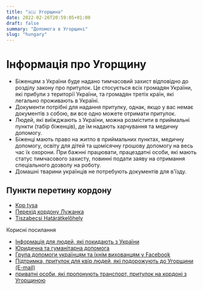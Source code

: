 ```yaml
---
title: "🇭🇺 Угорщина"
date: 2022-02-26T20:59:05+01:00
draft: false
summary: "Допомога в Угорщині"
slug: "hungary"
---
```


# Інформація про Угорщину
- Біженцям з України буде надано тимчасовий захист відповідно до розділу закону про притулок. Це стосується всіх громадян України, які прибули з території України, та громадян третіх країн, які легально проживають в Україні.
- Документи потрібні для надання притулку, однак, якщо у вас немає документів з собою, ви все одно можете отримати притулок.
- Людей, які виїжджають з України, можна розмістити в
приймальні пункти (табір біженців), де їм надають харчування та медичну допомогу.
- Біженці мають право на житло в приймальних пунктах, медичну допомогу, освіту для дітей та щомісячну грошову допомогу на весь час їх охорони. При бажнні працювати, працездатні особи, які мають статус тимчасового захисту, повинні подати заяву на отримання спеціального дозволу на роботу.
- Домашні тварини українців не потребують документів для в'їзду.

## Пункти перетину кордону
- [Kpp tysa](https://www.google.de/maps/pace/kpp+tysa/@48.1769015,22.2183453,9.21z/data=ksmblilgbt_kqsswmfr5sugq3e3ae6d2Eaf7:0x77428C298DE486BF!8m2!3d48.417565!4d22.1699171!15sCgEqkgEXYm9yZGVyX2Nyb3NzaW5nX3N0YXRpb24)
- [Перехід кордону Лужанка](https://www.google.de/maps/place/Luzhanka+Border+Crossing/@48.1769015,22.2183453,9.21z/data=!4m10!1m3!11m2!2smbLiLGCbT_Ku!2smbLiLGCbT_KuS!1s0x47385b58aaf995cd:0xf4db34c89a3cc440!8m2!3d48.1657202!4d22.5739373!15sCgEqWgMiASqSARdib3JkZX3JfY3bdgcf3bdgvc)
- [Tiszabecsi Határátkelőhely](https://www.google.de/maps/place/Tiszabecsi+Hat%C3%A1r%C3%A1tkel%C5%91hely/@48.0412306,22.7342217,10.793mz/da=10.793mz/!11m2!2smbLiLGCbT_KQsWMfr5SuGQ!3e3!3m5!1s0x47383f6f627ec947:0xec88814918d80ab!8m2!3d48.092315!4d24.092315!4d24.8m2!3d48.092315!4d24.8m2!3d48.092315!4d24.8m2!3d48.092315!4d24.8m5!4d24.8m3d22315!4d24.83g25d22.83g5d24.83f6x47383f6f627ec947)

Корисні посилання
- [Інформація для людей, які покидають з України](https://helsinki.hu/wp-content/uploads/2022/02/Hungarian_Helsinki_Comittee_Ukraine_Guide_2022_02_25_EN.pdf)
- [Юридична та гуманітарна допомога](https://www.facebook.com/helsinkibizottsag)
- [Група допомоги українцям та їхнім вихованцям у Facebook](https://www.facebook.com/groups/369562874707496/)
- [Підтримка, притулок для квір людей, які подорожують до Угорщини (E-mail)](mailto:queerukrainehungary@protonmail.com)
- [приватні особи, які пропонують транспорт, притулок на кордоні з Угорщиною](https://www.facebook.com/groups/994143548136400/)
